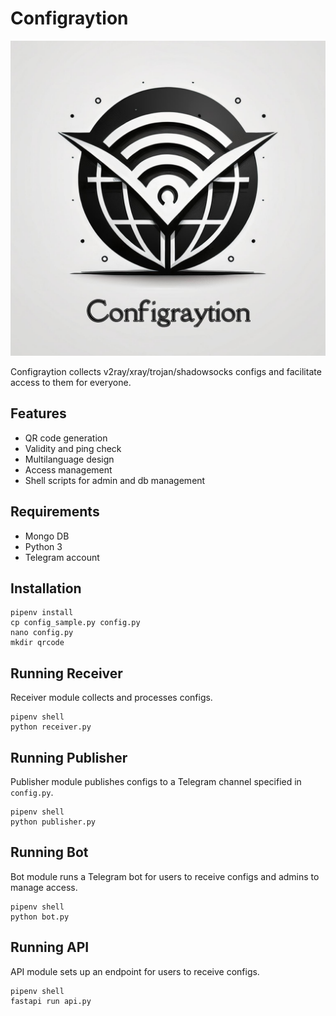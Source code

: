 # Configraytion

![configration_logo](images/configraytion_logo.png)

Configraytion collects v2ray/xray/trojan/shadowsocks configs and facilitate access to them for everyone.

## Features

+ QR code generation
+ Validity and ping check
+ Multilanguage design
+ Access management
+ Shell scripts for admin and db management

## Requirements

+ Mongo DB
+ Python 3
+ Telegram account

## Installation

```
pipenv install
cp config_sample.py config.py
nano config.py
mkdir qrcode
```

## Running Receiver

Receiver module collects and processes configs.

```
pipenv shell
python receiver.py
```

## Running Publisher

Publisher module publishes configs to a Telegram channel specified in `config.py`.

```
pipenv shell
python publisher.py
```

## Running Bot

Bot module runs a Telegram bot for users to receive configs and admins to manage access.

```
pipenv shell
python bot.py
```

## Running API

API module sets up an endpoint for users to receive configs.

```
pipenv shell
fastapi run api.py
```